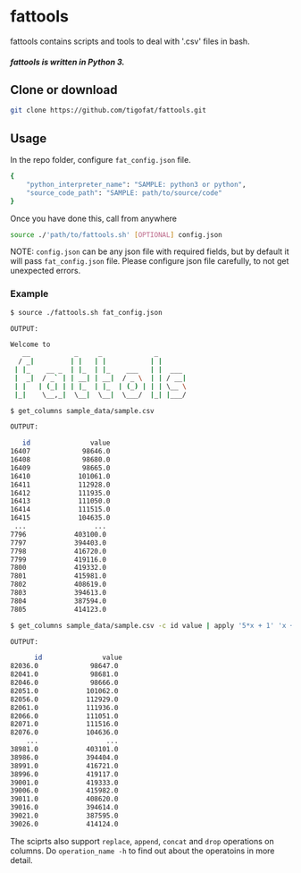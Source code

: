 # fattools

fattools contains scripts and tools to deal with '.csv' files in bash.
##### fattools is written in Python 3.

## Clone or download

```bash
git clone https://github.com/tigofat/fattools.git
```
## Usage

In the repo folder, configure `fat_config.json` file.

```bash
{
    "python_interpreter_name": "SAMPLE: python3 or python",
    "source_code_path": "SAMPLE: path/to/source/code"
}
```

Once you have done this, call from anywhere
```bash
source ./'path/to/fattools.sh' [OPTIONAL] config.json
```

NOTE: `config.json` can be any json file with required fields, but by default it will pass `fat_config.json` file. 
Please configure json file carefully, to not get unexpected errors.

### Example

```bash
$ source ./fattools.sh fat_config.json

OUTPUT:

Welcome to
   __           _     _             _       
  / _|         | |   | |           | |      
 | |_    __ _  | |_  | |_    ___   | |  ___ 
 |  _|  / _` | | __| | __|  / _ \  | | / __|
 | |   | (_| | | |_  | |_  | (_) | | | \__ \
 |_|    \__,_|  \__|  \__|  \___/  |_| |___/
 ```
 
 ```bash
 $ get_columns sample_data/sample.csv
 
 OUTPUT:
 
    id               value  
16407             98646.0  
16408             98680.0  
16409             98665.0  
16410            101061.0  
16411            112928.0  
16412            111935.0  
16413            111050.0  
16414            111515.0  
16415            104635.0  
  ...                 ...   
 7796            403100.0  
 7797            394403.0  
 7798            416720.0  
 7799            419116.0  
 7800            419332.0  
 7801            415981.0  
 7802            408619.0  
 7803            394613.0  
 7804            387594.0  
 7805            414123.0
 
 ```
 
 ```bash
 $ get_columns sample_data/sample.csv -c id value | apply '5*x + 1' 'x + 1'
 
 OUTPUT:
 
       id               value  
 82036.0             98647.0  
 82041.0             98681.0  
 82046.0             98666.0  
 82051.0            101062.0  
 82056.0            112929.0  
 82061.0            111936.0  
 82066.0            111051.0  
 82071.0            111516.0  
 82076.0            104636.0    
     ...                 ...   
 38981.0            403101.0  
 38986.0            394404.0  
 38991.0            416721.0  
 38996.0            419117.0  
 39001.0            419333.0  
 39006.0            415982.0  
 39011.0            408620.0  
 39016.0            394614.0  
 39021.0            387595.0  
 39026.0            414124.0
 ```

The sciprts also support `replace`, `append`, `concat` and `drop` operations on columns.
Do `operation_name -h` to find out about the operatoins in more detail.
